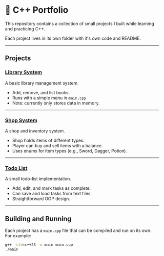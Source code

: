 # 📂 C++ Portfolio

This repository contains a collection of small projects I built while learning and practicing C++.

Each project lives in its own folder with it's own code and README.

---

## Projects

### [Library System](./library_system)
A basic library management system.
- Add, remove, and list books.
- Runs with a simple menu in `main.cpp`
- Note: currently only stores data in memory.

---

### [Shop System](./shop_system)
A shop and inventory system.
- Shop holds items of different types.
- Player can buy and sell items with a balance.
- Uses enums for item types (e.g., Sword, Dagger, Potion).

---

### [Todo List](./todo)
A small todo-list implementation.
- Add, edit, and mark tasks as complete.
- Can save and load tasks from text files.
- Straightforward OOP design.

---

## Building and Running

Each project has a `main.cpp` file that can be compiled and run on its own. For example:

```bash
g++ -std=c++23 -o main main.cpp
./main
```
